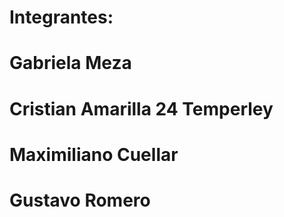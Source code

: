# Integrantes:
# Gabriela Meza
# Cristian Amarilla 24 Temperley
# Maximiliano Cuellar
# Gustavo Romero